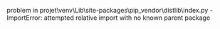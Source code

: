 problem in projet\venv\Lib\site-packages\pip\_vendor\distlib\index.py - ImportError: attempted relative import with no known parent package
